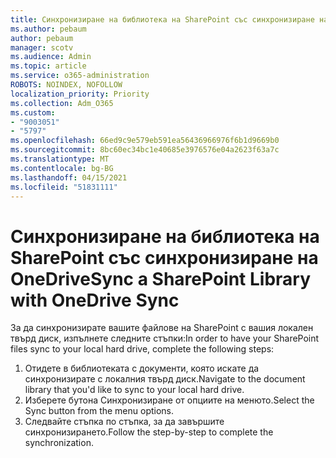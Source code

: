 ```yaml
---
title: Синхронизиране на библиотека на SharePoint със синхронизиране на OneDrive
ms.author: pebaum
author: pebaum
manager: scotv
ms.audience: Admin
ms.topic: article
ms.service: o365-administration
ROBOTS: NOINDEX, NOFOLLOW
localization_priority: Priority
ms.collection: Adm_O365
ms.custom:
- "9003051"
- "5797"
ms.openlocfilehash: 66ed9c9e579eb591ea56436966976f6b1d9669b0
ms.sourcegitcommit: 8bc60ec34bc1e40685e3976576e04a2623f63a7c
ms.translationtype: MT
ms.contentlocale: bg-BG
ms.lasthandoff: 04/15/2021
ms.locfileid: "51831111"
---
```

# <a name="sync-a-sharepoint-library-with-onedrive-sync"></a><span data-ttu-id="6496b-102">Синхронизиране на библиотека на SharePoint със синхронизиране на OneDrive</span><span class="sxs-lookup"><span data-stu-id="6496b-102">Sync a SharePoint Library with OneDrive Sync</span></span>

<span data-ttu-id="6496b-103">За да синхронизирате вашите файлове на SharePoint с вашия локален твърд диск, изпълнете следните стъпки:</span><span class="sxs-lookup"><span data-stu-id="6496b-103">In order to have your SharePoint files sync to your local hard drive, complete the following steps:</span></span>

1. <span data-ttu-id="6496b-104">Отидете в библиотеката с документи, която искате да синхронизирате с локалния твърд диск.</span><span class="sxs-lookup"><span data-stu-id="6496b-104">Navigate to the document library that you'd like to sync to your local hard drive.</span></span>
2. <span data-ttu-id="6496b-105">Изберете бутона Синхронизиране от опциите на менюто.</span><span class="sxs-lookup"><span data-stu-id="6496b-105">Select the Sync button from the menu options.</span></span>
3. <span data-ttu-id="6496b-106">Следвайте стъпка по стъпка, за да завършите синхронизирането.</span><span class="sxs-lookup"><span data-stu-id="6496b-106">Follow the step-by-step to complete the synchronization.</span></span>